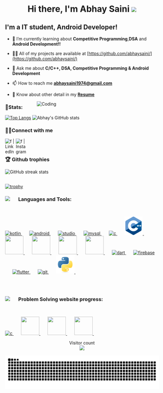 <h1 align="center">  Hi there, I'm Abhay Saini <img src="https://media.giphy.com/media/hvRJCLFzcasrR4ia7z/giphy.gif" width="25px"></h1>

## I'm a IT student, Android Developer!

- 🌱 I’m currently learning about **Competitive Programming**,**DSA** and **Android Development!!**

- 👨‍💻 All of my projects are available at [https://github.com/abhaysaini/](https://github.com/abhaysaini/)

- 💬 Ask me about **C/C++, DSA, Competitive Programming & Android Development**

- 📫 How to reach me **abhaysaini1974@gmail.com**

- 📄 Know about other detail in my **[Resume](https://drive.google.com/file/d/1Wa7jPmNjWFzzhEYDi74CT8YONpHg15kY/view)**

<img align="right" alt="Coding" width="400" src="https://camo.githubusercontent.com/e20822b4282c07ffd010cd05f855a6561d3b62358ca9e607e4901288dd748fcb/68747470733a2f2f63646e2e6472696262626c652e636f6d2f75736572732f323133313939332f73637265656e73686f74732f343934383733362f74686f75676874776f726b732d6769665f6472696262626c652e676966">

### 👦Stats:

<div align="left">

[![Top Langs](https://github-readme-stats.vercel.app/api/top-langs/?username=abhaysaini&layout=compact)](https://github.com/abhaysaini/github-readme-stats)
![Abhay's GitHub stats](https://github-readme-stats.vercel.app/api?username=abhaysaini&show_icons=true&theme=transparent)
</div>

### 👨‍💻Connect with me

[<img align="left" alt="f | LinkedIn" width="35px" src="https://logospng.org/download/linkedin/logo-linkedin-icon-1536.png" />][linkedin]
[<img align="left" alt="f | Instagram" width="35px" src="https://www.pngitem.com/pimgs/m/461-4618525_ig-small-instagram-logo-2019-hd-png-download.png" />][instagram]
<br />
<br />

### 🏆 Github trophies

![GitHub streak stats](https://github-readme-streak-stats.herokuapp.com/?user=abhaysaini)  
<br />

[![trophy](https://github-profile-trophy.vercel.app/?username=abhaysaini&margin-w=10&margin-h=10)](https://github.com/abhaysaini/github-profile-trophy)

### <img src="https://media.giphy.com/media/WUlplcMpOCEmTGBtBW/giphy.gif" width="60">  &nbsp;&nbsp;&nbsp;&nbsp;&nbsp;   Languages and Tools:
<br>
<p align="left">
	<a href="https://kotlinlang.org/" target="_blank">
		<img src="https://cdn.jsdelivr.net/gh/devicons/devicon/icons/kotlin/kotlin-original.svg" alt="kotlin" width="60" height="60" />          
	</a> &nbsp;&nbsp;&nbsp;&nbsp;&nbsp;
	<a href="https://developer.android.com/" target="_blank">
		<img src="https://cdn.jsdelivr.net/gh/devicons/devicon/icons/android/android-original.svg" alt="android" width="60" height="60" />          
	</a> &nbsp;&nbsp;&nbsp;&nbsp;&nbsp;
	<a href="https://developer.android.com/studio" target="_blank">
		<img src="https://cdn.jsdelivr.net/gh/devicons/devicon/icons/androidstudio/androidstudio-original.svg" alt="studio" width="60" height="60" />          
	</a> &nbsp;&nbsp;&nbsp;&nbsp;&nbsp;
	<a href="https://www.mysql.com/" target="_blank">
		<img src="https://cdn.jsdelivr.net/gh/devicons/devicon/icons/mysql/mysql-original-wordmark.svg" alt="mysql" width="60" height="60" />                   
	</a> &nbsp;&nbsp;&nbsp;&nbsp;&nbsp;
	<a href="https://www.learn-c.org/" target="_blank">
		<img src="https://cdn.jsdelivr.net/gh/devicons/devicon/icons/c/c-line.svg" alt="c" width="60" height="60" />
	</a> &nbsp;&nbsp;&nbsp;&nbsp;&nbsp;
	<a href="https://www.w3schools.com/cpp/" target="_blank">
		<img src="https://raw.githubusercontent.com/devicons/devicon/master/icons/cplusplus/cplusplus-original.svg" alt="cplusplus" width="60" height="60" />
	</a> &nbsp;&nbsp;&nbsp;&nbsp;&nbsp;
	<a href="https://ubuntu.com/" target="_blank">
		<img src="https://cdn.jsdelivr.net/gh/devicons/devicon/icons/ubuntu/ubuntu-plain-wordmark.svg" width="60" height="60" />
	</a> &nbsp;&nbsp;&nbsp;&nbsp;&nbsp;
	<a href="https://visualstudio.microsoft.com/" target="_blank">
		<img src="https://cdn.jsdelivr.net/gh/devicons/devicon/icons/visualstudio/visualstudio-plain.svg" width="60" height="60" />
	</a> &nbsp;&nbsp;&nbsp;&nbsp;&nbsp;
	<a href="https://code.visualstudio.com/" target="_blank">
		<img src="https://cdn.jsdelivr.net/gh/devicons/devicon/icons/vscode/vscode-original.svg" width="60" height="60" />
	</a> &nbsp;&nbsp;&nbsp;&nbsp;&nbsp;
	<a href="https://reactnative.dev/" target="_blank">
		<img src="https://upload.wikimedia.org/wikipedia/commons/a/a7/React-icon.svg" width="60" height="60" />
	</a> &nbsp;&nbsp;&nbsp;&nbsp;&nbsp;
	<a href="https://dart.dev" target="_blank">
		<img src="https://www.vectorlogo.zone/logos/dartlang/dartlang-icon.svg" alt="dart" width="60" height="60" />
	</a> &nbsp;&nbsp;&nbsp;&nbsp;&nbsp;
	<a href="https://firebase.google.com/" target="_blank">
		<img src="https://www.vectorlogo.zone/logos/firebase/firebase-icon.svg" alt="firebase" width="60" height="60"/>
	</a> &nbsp;&nbsp;&nbsp;&nbsp;&nbsp;
	<a href="https://flutter.dev" target="_blank">
		<img src="https://www.vectorlogo.zone/logos/flutterio/flutterio-icon.svg" alt="flutter" width="60" height="60"/>
	</a> &nbsp;&nbsp;&nbsp;&nbsp;&nbsp;
	<a href="https://git-scm.com/" target="_blank">
		<img src="https://www.vectorlogo.zone/logos/git-scm/git-scm-icon.svg" alt="git" width="60" height="60"/>
	</a> &nbsp;&nbsp;&nbsp;&nbsp;&nbsp;
	<a href="https://www.python.org" target="_blank">
		<img src="https://raw.githubusercontent.com/devicons/devicon/master/icons/python/python-original.svg" alt="python" width="60" height="60"/>
	</a> &nbsp;&nbsp;&nbsp;&nbsp;&nbsp;
</p>

<br>
<br>


### <img src="https://media.giphy.com/media/5h0piMX8ku0xj97W0t/giphy.gif" width="60">   &nbsp;&nbsp;&nbsp;&nbsp;&nbsp;   Problem Solving website progress:

<br>

<p align="left">
	<a href="https://leetcode.com/abhaysaini2002/" target="_blank">
		<img src="https://smlpoints.com/wp-content/uploads/LeetCode_logo.png" alt="c" width="60" height="60"/>
	</a> &nbsp;&nbsp;&nbsp;&nbsp;&nbsp;
	<a href="https://codeforces.com/profile/abhaysaini2000" target="_blank">
		<img src="https://image.winudf.com/v2/image/Y29tLlNvZnRUZWNocy5Db2RlRm9yY2VzX2ljb25fMF9jOTA3NjNhMA/icon.png?w=170&fakeurl=1"  width="60" height="60"/>
	</a> &nbsp;&nbsp;&nbsp;&nbsp;&nbsp;
	<a href="https://auth.geeksforgeeks.org/user/abhaysaini2000/practice" target="_blank">
		<img src="https://upload.wikimedia.org/wikipedia/commons/4/43/GeeksforGeeks.svg" width="60" height="60"/>
	</a> &nbsp;&nbsp;&nbsp;&nbsp;&nbsp;
	<a href="https://www.codechef.com/users/abhaysaini2002" target="_blank">
		<img src="https://aditya-25-02.github.io/AdityaResume/Codechef.png" width="60" height="60"/>
	</a> &nbsp;&nbsp;&nbsp;&nbsp;&nbsp;
</p>

[instagram]: https://www.instagram.com/_abhay_i/
[linkedin]: https://www.linkedin.com/in/abhay-saini-%F0%9F%9A%80-09bb71200/

<p align="center"> 
  Visitor count<br>
  <img src="https://profile-counter.glitch.me/abhaysaini/count.svg" />
</p>

![Snake animation](https://github.com/abhaysaini/abhaysaini/blob/output/github-contribution-grid-snake.svg)
